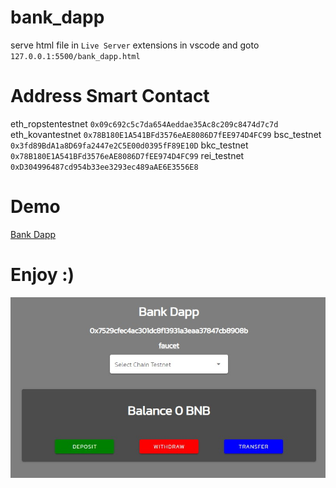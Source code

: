 # bank_dapp
serve html file in `Live Server` extensions in vscode and goto `127.0.0.1:5500/bank_dapp.html`

# Address Smart Contact
eth_ropstentestnet `0x09c692c5c7da654Aeddae35Ac8c209c8474d7c7d`
eth_kovantestnet `0x78B180E1A541BFd3576eAE8086D7fEE974D4FC99`
bsc_testnet `0x3fd89BdA1a8D69fa2447e2C5E00d0395fF89E10D`
bkc_testnet `0x78B180E1A541BFd3576eAE8086D7fEE974D4FC99`
rei_testnet `0xD304996487cd954b33ee3293ec489aAE6E3556E8`

# Demo
[Bank Dapp](https://www.aofserver.site/aofserver/bank_dapp.html)


# Enjoy :)
![](https://github.com/aofserver/bank_dapp/blob/main/bank_dapp.jpg)

